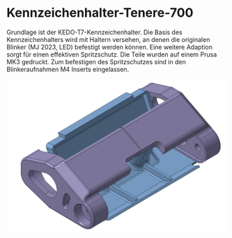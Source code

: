 # Kennzeichenhalter-Tenere-700
Grundlage ist der KEDO-T7-Kennzeichenhalter. Die Basis des Kennzeichenhalters wird mit Haltern versehen, an denen die originalen Blinker (MJ 2023, LED) befestigt werden können. 
Eine weitere Adaption sorgt für einen effektiven Spritzschutz.
Die Teile wurden auf einem Prusa MK3 gedruckt. Zum befestigen des Spritzschutzes sind in den Blinkeraufnahmen M4 Inserts eingelassen.

![Adaption](/images/adaption.png)
